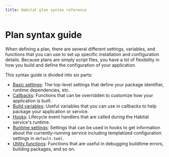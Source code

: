 ```yaml
---
title: Habitat plan syntax reference
---
```


# Plan syntax guide

When defining a plan, there are several different settings, variables, and functions that you can use to set up specific installation and configuration details. Because plans are simply script files, you have a lot of flexibility in how you build and define the configuration of your application.

This syntax guide is divided into six parts:

- [Basic settings](/docs/reference/basic-settings): The top-level settings that define your package identifier, runtime dependencies, etc.
- [Callbacks](/docs/reference/callbacks): Functions that can be overridden to customize how your application is built.
- [Build variables](/docs/reference/build-variables): Useful variables that you can use in callbacks to help package your application or service.
- [Hooks](/docs/reference/hooks): Lifecycle event handlers that are called during the Habitat service's runtime.
- [Runtime settings](/docs/reference/runtime-settings): Settings that can be used in hooks to get information about the currently-running service including templatized configuration settings in `default.toml`.
- [Utility functions](/docs/reference/utility-functions): Functions that are useful in debugging buildtime errors, building packages, and so on.
